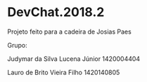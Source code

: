 # DevChat.2018.2
Projeto feito para a cadeira de Josias Paes

Grupo:

Judymar da Silva Lucena Júnior
1420004404

Lauro de Brito Vieira Filho
1420140805
